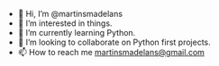 - 👋 Hi, I’m @martinsmadelans
- 👀 I’m interested in things.
- 🌱 I’m currently learning Python.
- 💞️ I’m looking to collaborate on Python first projects.
- 📫 How to reach me martinsmadelans@gmail.com

<!---
martinsmadelans/martinsmadelans is a ✨ special ✨ repository because its `README.md` (this file) appears on your GitHub profile.
You can click the Preview link to take a look at your changes.
--->
